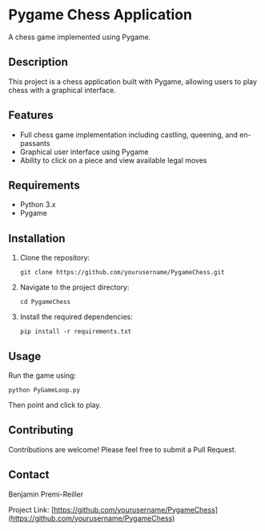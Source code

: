 # Pygame Chess Application

A chess game implemented using Pygame.

## Description

This project is a chess application built with Pygame, allowing users to play chess with a graphical interface.

## Features

- Full chess game implementation including castling, queening, and en-passants
- Graphical user interface using Pygame
- Ability to click on a piece and view available legal moves

## Requirements

- Python 3.x
- Pygame

## Installation

1. Clone the repository:
   ```
   git clone https://github.com/yourusername/PygameChess.git
   ```
2. Navigate to the project directory:
   ```
   cd PygameChess
   ```
3. Install the required dependencies:
   ```
   pip install -r requirements.txt
   ```

## Usage

Run the game using:

```
python PyGameLoop.py
```

Then point and click to play.

## Contributing

Contributions are welcome! Please feel free to submit a Pull Request.


## Contact

Benjamin Premi-Reiller

Project Link: [https://github.com/yourusername/PygameChess](https://github.com/yourusername/PygameChess)
